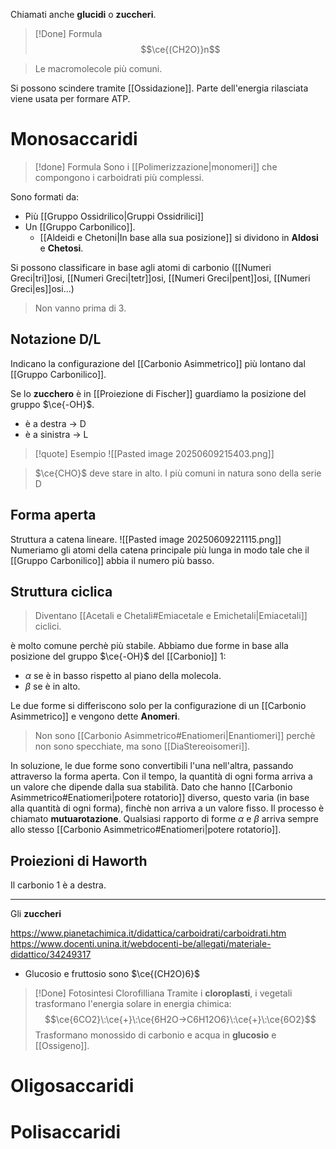 Chiamati anche **glucidi** o **zuccheri**.
>[!Done] Formula
>$$\ce{(CH2O)}n$$

>Le macromolecole più comuni.

Si possono scindere tramite [[Ossidazione]]. Parte dell'energia rilasciata viene usata per formare ATP.
# Monosaccaridi
>[!done] Formula
>Sono i [[Polimerizzazione|monomeri]] che compongono i carboidrati più complessi.

Sono formati da:
- Più [[Gruppo Ossidrilico|Gruppi Ossidrilici]]
- Un [[Gruppo Carbonilico]].
	- [[Aldeidi e Chetoni|In base alla sua posizione]] si dividono in **Aldosi** e **Chetosi**.

Si possono classificare in base agli atomi di carbonio ([[Numeri Greci|tri]]osi, [[Numeri Greci|tetr]]osi, [[Numeri Greci|pent]]osi, [[Numeri Greci|es]]osi...)
>Non vanno prima di $3$.
## Notazione D/L
Indicano la configurazione del [[Carbonio Asimmetrico]] più lontano dal [[Gruppo Carbonilico]].

Se lo __zucchero__ è in [[Proiezione di Fischer]] guardiamo la posizione del gruppo $\ce{-OH}$.
- è a destra -> D
- è a sinistra -> L
>[!quote] Esempio
>![[Pasted image 20250609215403.png]]

>$\ce{CHO}$ deve stare in alto.
>I più comuni in natura sono della serie D
## Forma aperta
Struttura a catena lineare.
![[Pasted image 20250609221115.png]]
Numeriamo gli atomi della catena principale più lunga in modo tale che il [[Gruppo Carbonilico]] abbia il numero più basso.

## Struttura ciclica
>Diventano [[Acetali e Chetali#Emiacetale e Emichetali|Emiacetali]] ciclici. 

è molto comune perchè più stabile.
Abbiamo due forme in base alla posizione del gruppo $\ce{-OH}$ del [[Carbonio]] $1$:
- $\alpha$ se è in basso rispetto al piano della molecola.
- $\beta$ se è in alto.

Le due forme si differiscono solo per la configurazione di un [[Carbonio Asimmetrico]] e vengono dette __Anomeri__.
>Non sono [[Carbonio Asimmetrico#Enatiomeri|Enantiomeri]] perchè non sono specchiate, ma sono [[DiaStereoisomeri]].

In soluzione, le due forme sono convertibili l'una nell'altra, passando attraverso la forma aperta.
Con il tempo, la quantità di ogni forma arriva a un valore che dipende dalla sua stabilità.
Dato che hanno [[Carbonio Asimmetrico#Enatiomeri|potere rotatorio]] diverso, questo varia (in base alla quantità di ogni forma), finchè non arriva a un valore fisso.
Il processo è chiamato __mutuarotazione__. Qualsiasi rapporto di forme $\alpha$ e $\beta$ arriva sempre allo stesso [[Carbonio Asimmetrico#Enatiomeri|potere rotatorio]].


## Proiezioni di Haworth
Il carbonio 1 è a destra.

---

Gli __zuccheri__

https://www.pianetachimica.it/didattica/carboidrati/carboidrati.htm
https://www.docenti.unina.it/webdocenti-be/allegati/materiale-didattico/34249317
- Glucosio e fruttosio sono $\ce{(CH2O)6}$


>[!Done] Fotosintesi Clorofilliana
>Tramite i __cloroplasti__, i vegetali trasformano l'energia solare in energia chimica:
>$$\ce{6CO2}\:\ce{+}\:\ce{6H2O->C6H12O6}\:\ce{+}\:\ce{6O2}$$
>Trasformano monossido di carbonio e acqua in **glucosio** e [[Ossigeno]].
# Oligosaccaridi

# Polisaccaridi  